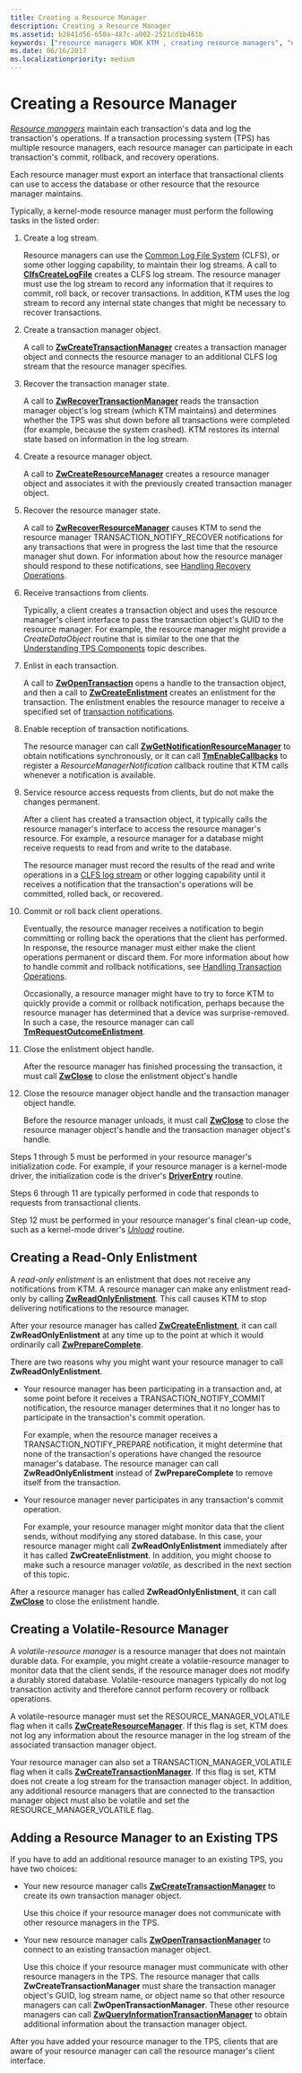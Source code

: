 ```yaml
---
title: Creating a Resource Manager
description: Creating a Resource Manager
ms.assetid: b2841d56-650a-487c-a002-2521cd1b461b
keywords: ["resource managers WDK KTM , creating resource managers", "enlistments WDK KTM , read-only enlistments", "read-only enlistments WDK KTM", "resource managers WDK KTM , volatile resource managers", "volatile resource managers WDK KTM", "resource managers WDK KTM , adding to a TPS", "transaction processing systems WDK KTM , adding resource managers", "TPS WDK KTM , adding resource managers"]
ms.date: 06/16/2017
ms.localizationpriority: medium
---
```


# Creating a Resource Manager


[*Resource managers*](transaction-processing-terms.md#ktm-term-resource-manager) maintain each transaction's data and log the transaction's operations. If a transaction processing system (TPS) has multiple resource managers, each resource manager can participate in each transaction's commit, rollback, and recovery operations.

Each resource manager must export an interface that transactional clients can use to access the database or other resource that the resource manager maintains.

Typically, a kernel-mode resource manager must perform the following tasks in the listed order:

1.  Create a log stream.

    Resource managers can use the [Common Log File System](using-common-log-file-system.md) (CLFS), or some other logging capability, to maintain their log streams. A call to [**ClfsCreateLogFile**](https://docs.microsoft.com/windows-hardware/drivers/ddi/wdm/nf-wdm-clfscreatelogfile) creates a CLFS log stream. The resource manager must use the log stream to record any information that it requires to commit, roll back, or recover transactions. In addition, KTM uses the log stream to record any internal state changes that might be necessary to recover transactions.

2.  Create a transaction manager object.

    A call to [**ZwCreateTransactionManager**](https://docs.microsoft.com/windows-hardware/drivers/ddi/wdm/nf-wdm-ntcreatetransactionmanager) creates a transaction manager object and connects the resource manager to an additional CLFS log stream that the resource manager specifies.

3.  Recover the transaction manager state.

    A call to [**ZwRecoverTransactionManager**](https://docs.microsoft.com/windows-hardware/drivers/ddi/wdm/nf-wdm-ntrecovertransactionmanager) reads the transaction manager object's log stream (which KTM maintains) and determines whether the TPS was shut down before all transactions were completed (for example, because the system crashed). KTM restores its internal state based on information in the log stream.

4.  Create a resource manager object.

    A call to [**ZwCreateResourceManager**](https://docs.microsoft.com/windows-hardware/drivers/ddi/wdm/nf-wdm-ntcreateresourcemanager) creates a resource manager object and associates it with the previously created transaction manager object.

5.  Recover the resource manager state.

    A call to [**ZwRecoverResourceManager**](https://docs.microsoft.com/windows-hardware/drivers/ddi/wdm/nf-wdm-ntrecoverresourcemanager) causes KTM to send the resource manager TRANSACTION\_NOTIFY\_RECOVER notifications for any transactions that were in progress the last time that the resource manager shut down. For information about how the resource manager should respond to these notifications, see [Handling Recovery Operations](handling-recovery-operations.md).

6.  Receive transactions from clients.

    Typically, a client creates a transaction object and uses the resource manager's client interface to pass the transaction object's GUID to the resource manager. For example, the resource manager might provide a *CreateDataObject* routine that is similar to the one that the [Understanding TPS Components](understanding-tps-components.md) topic describes.

7.  Enlist in each transaction.

    A call to [**ZwOpenTransaction**](https://docs.microsoft.com/windows-hardware/drivers/ddi/wdm/nf-wdm-ntopentransaction) opens a handle to the transaction object, and then a call to [**ZwCreateEnlistment**](https://docs.microsoft.com/windows-hardware/drivers/ddi/wdm/nf-wdm-ntcreateenlistment) creates an enlistment for the transaction. The enlistment enables the resource manager to receive a specified set of [transaction notifications](transaction-notifications.md).

8.  Enable reception of transaction notifications.

    The resource manager can call [**ZwGetNotificationResourceManager**](https://docs.microsoft.com/windows-hardware/drivers/ddi/wdm/nf-wdm-ntgetnotificationresourcemanager) to obtain notifications synchronously, or it can call [**TmEnableCallbacks**](https://docs.microsoft.com/windows-hardware/drivers/ddi/wdm/nf-wdm-tmenablecallbacks) to register a *ResourceManagerNotification* callback routine that KTM calls whenever a notification is available.

9.  Service resource access requests from clients, but do not make the changes permanent.

    After a client has created a transaction object, it typically calls the resource manager's interface to access the resource manager's resource. For example, a resource manager for a database might receive requests to read from and write to the database.

    The resource manager must record the results of the read and write operations in a [CLFS log stream](using-log-streams-with-ktm.md) or other logging capability until it receives a notification that the transaction's operations will be committed, rolled back, or recovered.

10. Commit or roll back client operations.

    Eventually, the resource manager receives a notification to begin committing or rolling back the operations that the client has performed. In response, the resource manager must either make the client operations permanent or discard them. For more information about how to handle commit and rollback notifications, see [Handling Transaction Operations](handling-transaction-operations.md).

    Occasionally, a resource manager might have to try to force KTM to quickly provide a commit or rollback notification, perhaps because the resource manager has determined that a device was surprise-removed. In such a case, the resource manager can call [**TmRequestOutcomeEnlistment**](https://docs.microsoft.com/windows-hardware/drivers/ddi/wdm/nf-wdm-tmrequestoutcomeenlistment).

11. Close the enlistment object handle.

    After the resource manager has finished processing the transaction, it must call [**ZwClose**](https://docs.microsoft.com/windows-hardware/drivers/ddi/ntifs/nf-ntifs-ntclose) to close the enlistment object's handle

12. Close the resource manager object handle and the transaction manager object handle.

    Before the resource manager unloads, it must call [**ZwClose**](https://docs.microsoft.com/windows-hardware/drivers/ddi/ntifs/nf-ntifs-ntclose) to close the resource manager object's handle and the transaction manager object's handle.

Steps 1 through 5 must be performed in your resource manager's initialization code. For example, if your resource manager is a kernel-mode driver, the initialization code is the driver's [**DriverEntry**](https://docs.microsoft.com/windows-hardware/drivers/ddi/wdm/nc-wdm-driver_initialize) routine.

Steps 6 through 11 are typically performed in code that responds to requests from transactional clients.

Step 12 must be performed in your resource manager's final clean-up code, such as a kernel-mode driver's [*Unload*](https://docs.microsoft.com/windows-hardware/drivers/ddi/wdm/nc-wdm-driver_unload) routine.

## <a href="" id="kernel-creating-a-read-only-enlistment"></a> Creating a Read-Only Enlistment


A *read-only enlistment* is an enlistment that does not receive any notifications from KTM. A resource manager can make any enlistment read-only by calling [**ZwReadOnlyEnlistment**](https://docs.microsoft.com/windows-hardware/drivers/ddi/wdm/nf-wdm-ntreadonlyenlistment). This call causes KTM to stop delivering notifications to the resource manager.

After your resource manager has called [**ZwCreateEnlistment**](https://docs.microsoft.com/windows-hardware/drivers/ddi/wdm/nf-wdm-ntcreateenlistment), it can call **ZwReadOnlyEnlistment** at any time up to the point at which it would ordinarily call [**ZwPrepareComplete**](https://docs.microsoft.com/windows-hardware/drivers/ddi/wdm/nf-wdm-ntpreparecomplete).

There are two reasons why you might want your resource manager to call **ZwReadOnlyEnlistment**.

-   Your resource manager has been participating in a transaction and, at some point before it receives a TRANSACTION\_NOTIFY\_COMMIT notification, the resource manager determines that it no longer has to participate in the transaction's commit operation.

    For example, when the resource manager receives a TRANSACTION\_NOTIFY\_PREPARE notification, it might determine that none of the transaction's operations have changed the resource manager's database. The resource manager can call **ZwReadOnlyEnlistment** instead of **ZwPrepareComplete** to remove itself from the transaction.

-   Your resource manager never participates in any transaction's commit operation.

    For example, your resource manager might monitor data that the client sends, without modifying any stored database. In this case, your resource manager might call **ZwReadOnlyEnlistment** immediately after it has called **ZwCreateEnlistment**. In addition, you might choose to make such a resource manager *volatile*, as described in the next section of this topic.

After a resource manager has called **ZwReadOnlyEnlistment**, it can call [**ZwClose**](https://docs.microsoft.com/windows-hardware/drivers/ddi/ntifs/nf-ntifs-ntclose) to close the enlistment handle.

## <a href="" id="kernel-creating-a-volatile-resource-manager"></a> Creating a Volatile-Resource Manager


A *volatile-resource manager* is a resource manager that does not maintain durable data. For example, you might create a volatile-resource manager to monitor data that the client sends, if the resource manager does not modify a durably stored database. Volatile-resource managers typically do not log transaction activity and therefore cannot perform recovery or rollback operations.

A volatile-resource manager must set the RESOURCE\_MANAGER\_VOLATILE flag when it calls [**ZwCreateResourceManager**](https://docs.microsoft.com/windows-hardware/drivers/ddi/wdm/nf-wdm-ntcreateresourcemanager). If this flag is set, KTM does not log any information about the resource manager in the log stream of the associated transaction manager object.

Your resource manager can also set a TRANSACTION\_MANAGER\_VOLATILE flag when it calls [**ZwCreateTransactionManager**](https://docs.microsoft.com/windows-hardware/drivers/ddi/wdm/nf-wdm-ntcreatetransactionmanager). If this flag is set, KTM does not create a log stream for the transaction manager object. In addition, any additional resource managers that are connected to the transaction manager object must also be volatile and set the RESOURCE\_MANAGER\_VOLATILE flag.

## Adding a Resource Manager to an Existing TPS


If you have to add an additional resource manager to an existing TPS, you have two choices:

-   Your new resource manager calls [**ZwCreateTransactionManager**](https://docs.microsoft.com/windows-hardware/drivers/ddi/wdm/nf-wdm-ntcreatetransactionmanager) to create its own transaction manager object.

    Use this choice if your resource manager does not communicate with other resource managers in the TPS.

-   Your new resource manager calls [**ZwOpenTransactionManager**](https://docs.microsoft.com/windows-hardware/drivers/ddi/wdm/nf-wdm-ntopentransactionmanager) to connect to an existing transaction manager object.

    Use this choice if your resource manager must communicate with other resource managers in the TPS. The resource manager that calls **ZwCreateTransactionManager** must share the transaction manager object's GUID, log stream name, or object name so that other resource managers can call **ZwOpenTransactionManager**. These other resource managers can call [**ZwQueryInformationTransactionManager**](https://docs.microsoft.com/windows-hardware/drivers/ddi/wdm/nf-wdm-ntqueryinformationtransactionmanager) to obtain additional information about the transaction manager object.

After you have added your resource manager to the TPS, clients that are aware of your resource manager can call the resource manager's client interface.

 

 




